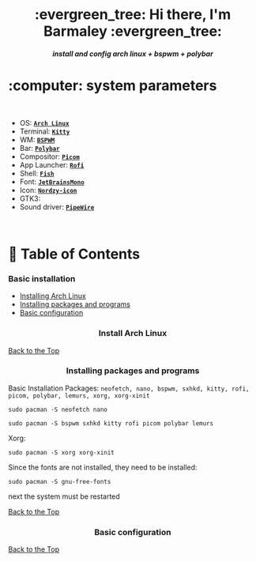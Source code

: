 <h1 align="center"> :evergreen_tree: Hi there, I'm Barmaley :evergreen_tree: </h1>
<h5 align="center"> install and config arch linux  + bspwm + polybar </h5>

<!-- INFORMATION -->
<h1 align="left"> :computer: system parameters </h1> 

<!-- добавить показатели системы -->
<!-- <img src="demonstration/1.png" alt="rice" align="right" width="500px"> -->

</br>

 - OS: [**`Arch Linux`**](https://archlinux.org/)
 - Terminal: [**`Kitty`**](https://sw.kovidgoyal.net/kitty/)
 - WM: [**`BSPWM`**](https://github.com/baskerville/bspwm)
 - Bar: [**`Polybar`**](https://github.com/polybar/polybar)
 - Compositor: [**`Picom`**](https://github.com/yshui/picom)
 - App Launcher: [**`Rofi`**](https://github.com/davatorium/rofi)
 - Shell: [**`Fish`**](https://github.com/fish-shell/fish-shell)
 - Font: [**`JetBrainsMono`**](https://www.jetbrains.com/lp/mono/)
 - Icon: [**`Nordzy-icon`**](https://github.com/alvatip/Nordzy-icon)
 - GTK3:
 - Sound driver: [**`PipeWire`**](https://github.com/mikeroyal/PipeWire-Guide#Installing-PipeWire-on-Arch-Linux)

</br>

# :page_with_curl: Table of Contents 

### Basic installation
+ [Installing Arch Linux](https://github.com/MrTrigraf/arch-bspwm-polybar#Install-Arch-Linux)
+ [Installing packages and programs](#Installing-packages-and-programs)
+ [Basic configuration](#Basic-configuration)

<h3 align="center"> Install Arch Linux </h3>

[Back to the Top](#basic-installation)

<h3 align="center"> Installing packages and programs </h3>

Basic Installation Packages: `neofetch, nano, bspwm, sxhkd, kitty, rofi, picom, polybar, lemurs, xorg, xorg-xinit`
~~~
sudo pacman -S neofetch nano
~~~
~~~
sudo pacman -S bspwm sxhkd kitty rofi picom polybar lemurs
~~~

Xorg:
~~~
sudo pacman -S xorg xorg-xinit
~~~

Since the fonts are not installed, they need to be installed:
~~~
sudo pacman -S gnu-free-fonts
~~~

next the system must be restarted

[Back to the Top](#basic-installation)

<h3 align="center"> Basic configuration </h3>



[Back to the Top](#basic-installation)

